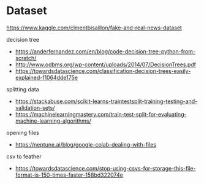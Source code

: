 # Dataset
https://www.kaggle.com/clmentbisaillon/fake-and-real-news-dataset


decision tree

- https://anderfernandez.com/en/blog/code-decision-tree-python-from-scratch/
- http://www.odbms.org/wp-content/uploads/2014/07/DecisionTrees.pdf
- https://towardsdatascience.com/classification-decision-trees-easily-explained-f1064dde175e

splitting data
- https://stackabuse.com/scikit-learns-traintestsplit-training-testing-and-validation-sets/
- https://machinelearningmastery.com/train-test-split-for-evaluating-machine-learning-algorithms/

opening files
- https://neptune.ai/blog/google-colab-dealing-with-files

csv to feather
- https://towardsdatascience.com/stop-using-csvs-for-storage-this-file-format-is-150-times-faster-158bd322074e
